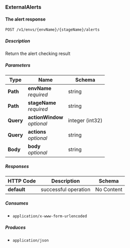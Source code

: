 ### ExternalAlerts

<a name="alertstriggered"></a>
#### The alert response
```
POST /v1/envs/{envName}/{stageName}/alerts
```


##### Description
Return the alert checking result


##### Parameters

|Type|Name|Schema|
|---|---|---|
|**Path**|**envName**  <br>*required*|string|
|**Path**|**stageName**  <br>*required*|string|
|**Query**|**actionWindow**  <br>*optional*|integer (int32)|
|**Query**|**actions**  <br>*optional*|string|
|**Body**|**body**  <br>*optional*|string|


##### Responses

|HTTP Code|Description|Schema|
|---|---|---|
|**default**|successful operation|No Content|


##### Consumes

* `application/x-www-form-urlencoded`


##### Produces

* `application/json`


<a name="group-roles_resource"></a>
